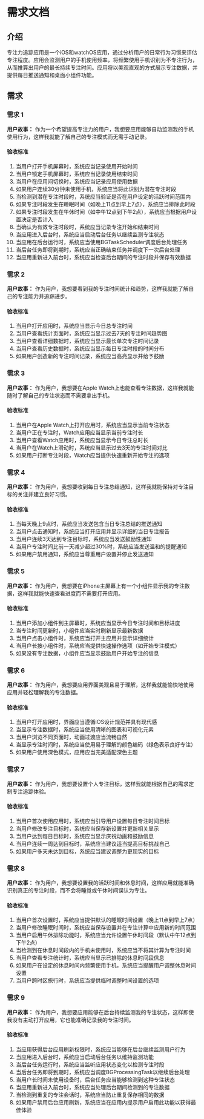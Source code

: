# 需求文档

## 介绍

专注力追踪应用是一个iOS和watchOS应用，通过分析用户的日常行为习惯来评估专注程度。应用会监测用户的手机使用频率，将频繁使用手机识别为不专注行为，从而推算出用户的最长持续专注时间。应用将以美观直观的方式展示专注数据，并提供每日推送通知和桌面小组件功能。

## 需求

### 需求 1

**用户故事：** 作为一个希望提高专注力的用户，我想要应用能够自动监测我的手机使用行为，这样我就能了解自己的专注模式而无需手动记录。

#### 验收标准

1. 当用户打开手机屏幕时，系统应当记录使用开始时间
2. 当用户锁定手机屏幕时，系统应当记录使用结束时间
3. 当用户在应用间切换时，系统应当记录应用使用数据
4. 如果用户连续30分钟未使用手机，系统应当将此识别为潜在专注时段
5. 当检测到潜在专注时段时，系统应当验证是否在用户设定的活跃时间范围内
6. 如果专注时段发生在睡眠时间（如晚上11点到早上7点），系统应当排除此时段
7. 如果专注时段发生在午休时间（如中午12点到下午2点），系统应当根据用户设置决定是否计入
8. 当确认为有效专注时段时，系统应当记录专注开始和结束时间
9. 当应用进入后台时，系统应当启动后台任务以继续监测专注状态
10. 当应用在后台运行时，系统应当使用BGTaskScheduler调度后台处理任务
11. 当后台任务即将到期时，系统应当正确结束任务并调度下一次后台处理
12. 当应用重新进入前台时，系统应当检查后台期间的专注时段并保存有效数据

### 需求 2

**用户故事：** 作为用户，我想要看到我的专注时间统计和趋势，这样我就能了解自己的专注能力并追踪进步。

#### 验收标准

1. 当用户打开应用时，系统应当显示今日总专注时间
2. 当用户查看统计页面时，系统应当显示过去7天的专注时间趋势图
3. 当用户查看详细数据时，系统应当显示最长单次专注时间记录
4. 当用户查看历史数据时，系统应当显示每日专注时段的时间分布
5. 如果用户创造新的专注时间记录，系统应当高亮显示并给予鼓励

### 需求 3

**用户故事：** 作为用户，我想要在Apple Watch上也能查看专注数据，这样我就能随时了解自己的专注状态而不需要拿出手机。

#### 验收标准

1. 当用户在Apple Watch上打开应用时，系统应当显示当前专注状态
2. 当用户正在专注时，Watch应用应当显示当前专注时长
3. 当用户查看Watch应用时，系统应当显示今日专注总时长
4. 当用户在Watch上滑动时，系统应当显示过去3天的专注时间对比
5. 如果用户打断专注时段，Watch应当提供快速重新开始专注的选项

### 需求 4

**用户故事：** 作为用户，我想要收到每日专注总结通知，这样我就能保持对专注目标的关注并建立良好习惯。

#### 验收标准

1. 当每天晚上9点时，系统应当发送包含当日专注总结的推送通知
2. 当用户点击通知时，系统应当打开应用并显示详细的当日专注报告
3. 当用户连续3天达到专注目标时，系统应当发送鼓励性通知
4. 当用户专注时间比前一天减少超过30%时，系统应当发送温和的提醒通知
5. 如果用户禁用通知，系统应当尊重用户设置并停止发送通知

### 需求 5

**用户故事：** 作为用户，我想要在iPhone主屏幕上有一个小组件显示我的专注数据，这样我就能快速查看进度而不需要打开应用。

#### 验收标准

1. 当用户添加小组件到主屏幕时，系统应当显示今日专注时间和目标进度
2. 当专注时间更新时，小组件应当实时刷新显示最新数据
3. 当用户点击小组件时，系统应当打开主应用并显示详细统计
4. 当用户长按小组件时，系统应当提供快速操作选项（如开始专注模式）
5. 如果没有专注数据，小组件应当显示鼓励用户开始专注的信息

### 需求 6

**用户故事：** 作为用户，我想要应用界面美观且易于理解，这样我就能愉快地使用应用并轻松理解我的专注数据。

#### 验收标准

1. 当用户打开应用时，界面应当遵循iOS设计规范并具有现代感
2. 当显示专注数据时，系统应当使用清晰的图表和可视化元素
3. 当用户浏览不同页面时，动画过渡应当流畅自然
4. 当显示专注时间时，系统应当使用易于理解的颜色编码（绿色表示良好专注）
5. 如果用户使用深色模式，应用应当完美适配深色主题

### 需求 7

**用户故事：** 作为用户，我想要设置个人专注目标，这样我就能根据自己的需求定制专注追踪体验。

#### 验收标准

1. 当用户首次使用应用时，系统应当引导用户设置每日专注时间目标
2. 当用户修改专注目标时，系统应当保存新设置并更新相关显示
3. 当用户达到每日目标时，系统应当显示庆祝动画和鼓励信息
4. 当用户连续一周达到目标时，系统应当建议适当提高目标挑战自己
5. 如果用户多天未达到目标，系统应当建议调整为更现实的目标

### 需求 8

**用户故事：** 作为用户，我想要设置我的活跃时间和休息时间，这样应用就能准确识别真正的专注时段，而不会将睡觉或午休时间误认为专注。

#### 验收标准

1. 当用户首次设置时，系统应当提供默认的睡眠时间设置（晚上11点到早上7点）
2. 当用户修改睡眠时间时，系统应当保存设置并在专注计算中应用新的时间范围
3. 当用户启用午休排除功能时，系统应当允许设置午休时间段（默认中午12点到下午2点）
4. 当检测到在休息时间段内的手机未使用时，系统应当不将其计算为专注时间
5. 当用户查看专注统计时，系统应当显示已排除的休息时间段信息
6. 如果用户在设定的休息时间内频繁使用手机，系统应当提醒用户调整休息时间设置
7. 当用户跨时区旅行时，系统应当提供临时调整时间设置的选项

### 需求 9

**用户故事：** 作为用户，我想要应用能够在后台持续监测我的专注状态，这样即使我没有主动打开应用，它也能准确记录我的专注时间。

#### 验收标准

1. 当应用获得后台应用刷新权限时，系统应当能够在后台继续监测用户行为
2. 当应用进入后台时，系统应当启动后台任务以维持监测功能
3. 当后台任务运行时，系统应当监听应用状态变化以检测专注时段
4. 当后台任务即将到期时，系统应当调度BGProcessingTask以继续后台处理
5. 当用户长时间未使用设备时，后台任务应当能够检测到这种专注状态
6. 当应用重新进入前台时，系统应当处理后台期间检测到的专注数据
7. 当检测到重复的专注会话时，系统应当防止重复保存相同的数据
8. 如果用户禁用后台应用刷新，系统应当在应用内提示用户启用此功能以获得最佳体验